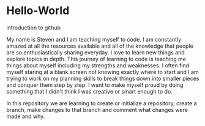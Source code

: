 # Hello-World
introduction to github

My name is Steven and I am teaching myself to code. I am constantly amazed at all the resources available and all of the knowledge that people are so enthusiastically sharing everyday. I love to learn new things and explore topics in depth. This journey of learning to code is teaching me things about myself including my strengths and weaknesses. I often find myself staring at a blank screen not knowing exactly where to start and I am trying to work on my planning skills to break things down into smaller pieces and conquer them step by step. I want to make myself proud by doing something that I didn't think I was creative or smart enough to do.

In this repository we are learning to create or initialize a repository, create a branch, make changes to that branch and comment what changes were made and why. 

